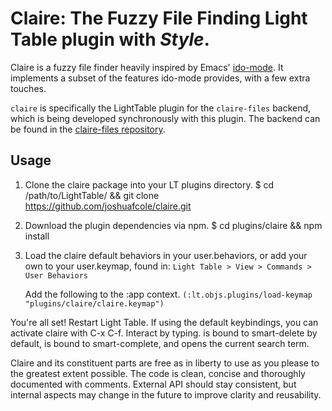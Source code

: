 # Claire: The Fuzzy File Finding Light Table plugin with _Style_.
Claire is a fuzzy file finder heavily inspired by Emacs' [ido-mode](http://www.emacswiki.org/emacs/InteractivelyDoThings).
It implements a subset of the features ido-mode provides, with a few extra touches.

`claire` is specifically the LightTable plugin for the `claire-files` backend, which is being developed synchronously with
this plugin. The backend can be found in the [claire-files repository](http://github.com/joshuafcole/claire-files).

## Usage
1. Clone the claire package into your LT plugins directory.
    $ cd /path/to/LightTable/ && git clone https://github.com/joshuafcole/claire.git
2. Download the plugin dependencies via npm. 
    $ cd plugins/claire && npm install
3. Load the claire default behaviors in your user.behaviors, or add your own to your user.keymap, found in:
    ```Light Table > View > Commands > User Behaviors```

    Add the following to the :app context.
    ```(:lt.objs.plugins/load-keymap "plugins/claire/claire.keymap")```

You're all set! Restart Light Table. If using the default keybindings, you can activate claire with C-x C-f. Interact by typing. <delete> is bound to smart-delete by default, <tab> is bound to smart-complete, and <enter> opens the current search term.

Claire and its constituent parts are free as in liberty to use as you please to the greatest extent possible. The code is
clean, concise and thoroughly documented with comments. External API should stay consistent, but internal aspects
may change in the future to improve clarity and reusability.
